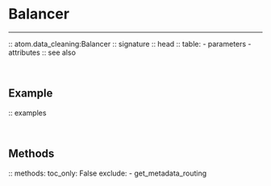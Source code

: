 # Balancer
----------

:: atom.data_cleaning:Balancer
    :: signature
    :: head
    :: table:
        - parameters
        - attributes
    :: see also

<br>

## Example

:: examples

<br>

## Methods

:: methods:
    toc_only: False
    exclude:
        - get_metadata_routing
